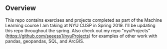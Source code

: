 ## Overview

This repo contains exercises and projects completed as part of the Machine Learning course I am taking at NYU CUSP in Spring 2019. I'll be updating this repo throughout the spring. Also check out my repo "nyuProjects" (https://github.com/seeess1/nyuProjects) for examples of other work with pandas, geopandas, SQL, and ArcGIS.